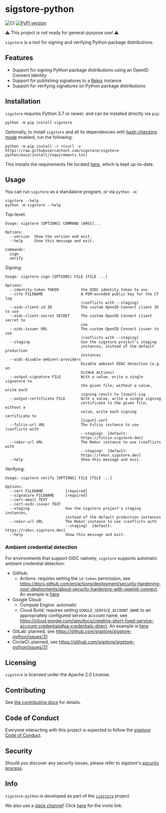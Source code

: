 sigstore-python
===============

<!--- @begin-badges@ --->
![CI](https://github.com/sigstore/sigstore-python/workflows/CI/badge.svg)
[![PyPI version](https://badge.fury.io/py/sigstore.svg)](https://pypi.org/project/sigstore)
<!--- @end-badges@ --->

⚠️ This project is not ready for general-purpose use! ⚠️

`sigstore` is a tool for signing and verifying Python package distributions.

## Features

* Support for signing Python package distributions using an OpenID Connect identity
* Support for publishing signatures to a [Rekor](https://github.com/sigstore/rekor) instance
* Support for verifying signatures on Python package distributions

## Installation

`sigstore` requires Python 3.7 or newer, and can be installed directly via `pip`:

```console
python -m pip install sigstore
```

Optionally, to install `sigstore` and all its dependencies with [hash-checking mode](https://pip.pypa.io/en/stable/topics/secure-installs/#hash-checking-mode) enabled, run the following:

```console
python -m pip install -r <(curl -s https://raw.githubusercontent.com/sigstore/sigstore-python/main/install/requirements.txt)
```

This installs the requirements file located [here](https://github.com/sigstore/sigstore-python/blob/main/install/requirements.txt), which is kept up-to-date.

## Usage

You can run `sigstore` as a standalone program, or via `python -m`:

```console
sigstore --help
python -m sigstore --help
```

Top-level:

<!-- @begin-sigstore-help@ -->
```
Usage: sigstore [OPTIONS] COMMAND [ARGS]...

Options:
  --version  Show the version and exit.
  --help     Show this message and exit.

Commands:
  sign
  verify
```
<!-- @end-sigstore-help@ -->

Signing:

<!-- @begin-sigstore-sign-help@ -->
```
Usage: sigstore sign [OPTIONS] FILE [FILE ...]

Options:
  --identity-token TOKEN          the OIDC identity token to use
  --ctfe FILENAME                 A PEM-encoded public key for the CT log
                                  (conflicts with --staging)
  --oidc-client-id ID             The custom OpenID Connect client ID to use
  --oidc-client-secret SECRET     The custom OpenID Connect client secret to
                                  use
  --oidc-issuer URL               The custom OpenID Connect issuer to use
                                  (conflicts with --staging)
  --staging                       Use the sigstore project's staging
                                  instances, instead of the default production
                                  instances
  --oidc-disable-ambient-providers
                                  Disable ambient OIDC detection (e.g. on
                                  GitHub Actions)
  --output-signature FILE         With a value, write a single signature to
                                  the given file; without a value, write each
                                  signing result to {input}.sig
  --output-certificate FILE       With a value, write a single signing
                                  certificate to the given file; without a
                                  value, write each signing certificate to
                                  {input}.cert
  --fulcio-url URL                The Fulcio instance to use (conflicts with
                                  --staging)  [default:
                                  https://fulcio.sigstore.dev]
  --rekor-url URL                 The Rekor instance to use (conflicts with
                                  --staging)  [default:
                                  https://rekor.sigstore.dev]
  --help                          Show this message and exit.
```
<!-- @end-sigstore-sign-help@ -->

Verifying:

<!-- @begin-sigstore-verify-help@ -->
```
Usage: sigstore verify [OPTIONS] FILE [FILE ...]

Options:
  --cert FILENAME          [required]
  --signature FILENAME     [required]
  --cert-email TEXT
  --cert-oidc-issuer TEXT
  --staging                Use the sigstore project's staging instances,
                           instead of the default production instances
  --rekor-url URL          The Rekor instance to use (conflicts with
                           --staging)  [default: https://rekor.sigstore.dev]
  --help                   Show this message and exit.
```
<!-- @end-sigstore-verify-help@ -->

### Ambient credential detection

For environments that support OIDC natively, `sigstore` supports automatic ambient credential detection:

- GitHub:
  - Actions: requires setting the `id-token` permission, see https://docs.github.com/en/actions/deployment/security-hardening-your-deployments/about-security-hardening-with-openid-connect. An example is [here](https://github.com/sigstore/sigstore-python/blob/main/.github/workflows/release.yml).
- Google Cloud:
  - Compute Engine: automatic
  - Cloud Build: requires setting `GOOGLE_SERVICE_ACCOUNT_NAME` to an appropriately configured service account name, see https://cloud.google.com/iam/docs/creating-short-lived-service-account-credentials#sa-credentials-direct. An example is [here](https://github.com/sigstore/sigstore-python/blob/main/cloudbuild.yaml)
- GitLab: planned, see https://github.com/sigstore/sigstore-python/issues/31
- CircleCI: planned, see https://github.com/sigstore/sigstore-python/issues/31

## Licensing

`sigstore` is licensed under the Apache 2.0 License.

## Contributing

See [the contributing docs](https://github.com/sigstore/.github/blob/main/CONTRIBUTING.md) for details.

## Code of Conduct
Everyone interacting with this project is expected to follow the
[sigstore Code of Conduct](https://github.com/sigstore/.github/blob/main/CODE_OF_CONDUCT.md).

## Security

Should you discover any security issues, please refer to sigstore's [security
process](https://github.com/sigstore/.github/blob/main/SECURITY.md).

## Info

`sigstore-python` is developed as part of the [`sigstore`](https://sigstore.dev) project.

We also use a [slack channel](https://sigstore.slack.com)!
Click [here](https://join.slack.com/t/sigstore/shared_invite/zt-mhs55zh0-XmY3bcfWn4XEyMqUUutbUQ) for the invite link.
